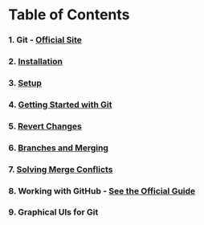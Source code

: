 # Table of Contents
### 1. Git - [Official Site](http://git-scm.com/)
### 2. [Installation](https://github.com/Hindol/git-tutorial/blob/master/INSTALLATION.md)
### 3. [Setup](https://github.com/Hindol/git-tutorial/blob/master/SETUP.md)
### 4. [Getting Started with Git](https://github.com/Hindol/git-tutorial/blob/master/GETTING-STARTED-WITH-GIT.md)
### 5. [Revert Changes](https://github.com/Hindol/git-tutorial/blob/master/REVERT-CHANGES.md)
### 6. [Branches and Merging](https://github.com/Hindol/git-tutorial/blob/master/BRANCHES-AND-MERGING.md)
### 7. [Solving Merge Conflicts](https://github.com/Hindol/git-tutorial/blob/master/SOLVING-MERGE-CONFLICTS.md)
### 8. Working with GitHub - [See the Official Guide](https://help.github.com/articles/create-a-repo)
### 9. Graphical UIs for Git